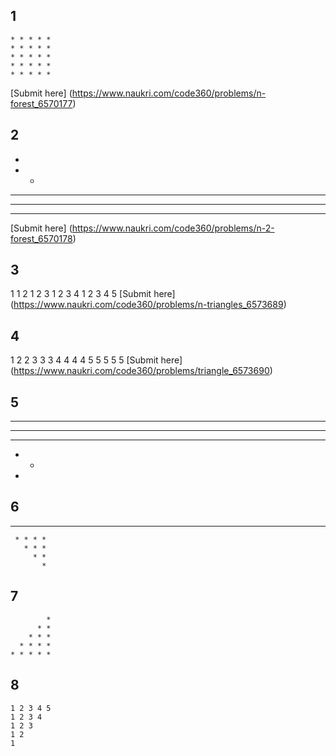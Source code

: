 ## 1
    * * * * *
    * * * * *
    * * * * *
    * * * * *
    * * * * *
   [Submit here] (https://www.naukri.com/code360/problems/n-forest_6570177)

## 2
   *
   * *
   * * *
   * * * *
   * * * * *
   [Submit here] (https://www.naukri.com/code360/problems/n-2-forest_6570178)

## 3
   1
   1 2
   1 2 3
   1 2 3 4
   1 2 3 4 5
    [Submit here] (https://www.naukri.com/code360/problems/n-triangles_6573689)

## 4
   1
   2 2
   3 3 3
   4 4 4 4
   5 5 5 5 5
    [Submit here] (https://www.naukri.com/code360/problems/triangle_6573690)

## 5
   * * * * *
   * * * *
   * * *
   * *
   *

## 6 
   * * * * *
     * * * *
       * * *
         * *
           *

## 7
            *
          * *
        * * *
      * * * *
    * * * * *

## 8
    1 2 3 4 5 
    1 2 3 4
    1 2 3
    1 2 
    1

   


